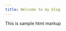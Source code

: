 ```yaml
---
title: Welcome to my blog
---
```

This is sample  html markup
<!doctype html>
<html>
  <head>
    <title> "Johnny's Website</title>
    <link rel="stylesheet" href="style.css">
  </head>
  <body>
    <script src="script.js"></script>
  </body>
</html>
